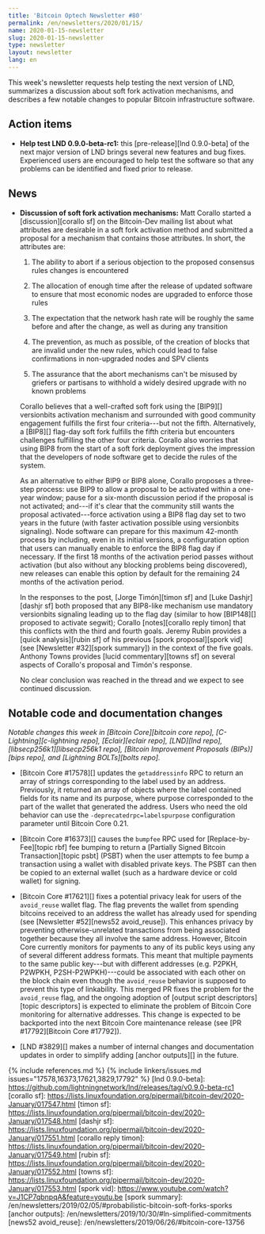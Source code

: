 ```yaml
---
title: 'Bitcoin Optech Newsletter #80'
permalink: /en/newsletters/2020/01/15/
name: 2020-01-15-newsletter
slug: 2020-01-15-newsletter
type: newsletter
layout: newsletter
lang: en
---
```

This week's newsletter requests help testing the next version of LND,
summarizes a discussion about soft fork activation mechanisms, and
describes a few notable changes to popular Bitcoin infrastructure
software.

## Action items

- **Help test LND 0.9.0-beta-rc1:** this [pre-release][lnd 0.9.0-beta]
  of the next major version of LND brings several new features and bug
  fixes.  Experienced users are encouraged to help test the software so
  that any problems can be identified and fixed prior to release.

## News

- **Discussion of soft fork activation mechanisms:** Matt Corallo
  started a [discussion][corallo sf] on the Bitcoin-Dev mailing list about
  what attributes are desirable in a soft fork activation method and
  submitted a proposal for a mechanism that contains those attributes.
  In short, the attributes are:

  1. The ability to abort if a serious objection to the proposed
     consensus rules changes is encountered

  2. The allocation of enough time after the release of updated
     software to ensure that most economic nodes are upgraded to
     enforce those rules

  3. The expectation that the network hash rate will be roughly the
     same before and after the change, as well as during any transition

  4. The prevention, as much as possible, of the creation of blocks
     that are invalid under the new rules, which could lead to false
     confirmations in non-upgraded nodes and SPV clients

  5. The assurance that the abort mechanisms can't be misused by
     griefers or partisans to withhold a widely desired upgrade with
     no known problems

  Corallo believes that a well-crafted soft fork using the [BIP9][]
  versionbits activation mechanism and surrounded with good community
  engagement fulfills the first four criteria---but not the fifth.
  Alternatively, a [BIP8][] flag-day soft fork fulfills the fifth
  criteria but encounters challenges fulfilling the other four
  criteria.  Corallo also worries that using BIP8 from the start of a
  soft fork deployment gives the impression that the developers of
  node software get to decide the rules of the system.

  As an alternative to either BIP9 or BIP8 alone, Corallo proposes
  a three-step process:  use BIP9 to allow a proposal to be
  activated within a one-year window; pause for a six-month discussion
  period if the proposal is not activated; and---if it's clear that
  the community still wants the proposal activated---force activation
  using a BIP8 flag day set to two years in the future (with faster
  activation possible using versionbits signaling).  Node software can
  prepare for this maximum 42-month process by including, even in its
  initial versions, a configuration option that users can manually enable
  to enforce the BIP8 flag day if necessary.  If the first 18 months of
  the activation period passes without activation (but also without
  any blocking problems being discovered), new releases can enable
  this option by default for the remaining 24 months of the activation
  period.

  In the responses to the post, [Jorge Timón][timon sf] and [Luke
  Dashjr][dashjr sf] both proposed that any BIP8-like mechanism use
  mandatory versionbits signaling leading up to the flag day (similar
  to how [BIP148][] proposed to activate segwit); Corallo
  [notes][corallo reply timon] that this conflicts with the third and
  fourth goals.  Jeremy Rubin provides a [quick analysis][rubin sf] of
  his previous [spork proposal][spork vid] (see [Newsletter #32][spork
  summary]) in the context of the five goals.  Anthony Towns provides
  [lucid commentary][towns sf] on several aspects of Corallo's
  proposal and Timón's response.

  No clear conclusion was reached in the thread and we expect
  to see continued discussion.

## Notable code and documentation changes

*Notable changes this week in [Bitcoin Core][bitcoin core repo],
[C-Lightning][c-lightning repo], [Eclair][eclair repo], [LND][lnd repo],
[libsecp256k1][libsecp256k1 repo], [Bitcoin Improvement Proposals
(BIPs)][bips repo], and [Lightning BOLTs][bolts repo].*

- [Bitcoin Core #17578][] updates the `getaddressinfo` RPC to return an
  array of strings corresponding to the label used by an address.
  Previously, it returned an array of objects where the label contained
  fields for its name and its purpose, where purpose corresponded to the
  part of the wallet that generated the address.  Users who need the old
  behavior can use the `-deprecatedrpc=labelspurpose` configuration
  parameter until Bitcoin Core 0.21.

- [Bitcoin Core #16373][] causes the `bumpfee` RPC used for
  [Replace-by-Fee][topic rbf] fee bumping to return a [Partially Signed
  Bitcoin Transaction][topic psbt] (PSBT) when the user attempts to fee
  bump a transaction using a wallet with disabled private keys.  The
  PSBT can then be copied to an external wallet (such as a hardware
  device or cold wallet) for signing.

- [Bitcoin Core #17621][] fixes a potential privacy leak for users of
  the `avoid_reuse` wallet flag.  The flag prevents the wallet from
  spending bitcoins received to an address the wallet has already used
  for spending (see [Newsletter #52][news52 avoid_reuse]).  This enhances privacy by
  preventing otherwise-unrelated transactions from being associated
  together because they all involve the same address.  However, Bitcoin
  Core currently monitors for payments to any of its public keys using
  any of several different address formats.  This meant that multiple
  payments to the same public key---but with different addresses (e.g.
  P2PKH, P2WPKH, P2SH-P2WPKH)---could be associated with each other on
  the block chain even though the `avoid_reuse` behavior is supposed to
  prevent this type of linkability.  This merged PR fixes the problem for the
  `avoid_reuse` flag, and the ongoing adoption of [output script
  descriptors][topic descriptors] is expected to
  eliminate the problem of Bitcoin Core monitoring for alternative
  addresses.  This change is expected to be backported into the next
  Bitcoin Core maintenance release (see [PR #17792][Bitcoin Core
  #17792]).

- [LND #3829][] makes a number of internal changes and documentation
  updates in order to simplify adding [anchor outputs][] in the future.

{% include references.md %}
{% include linkers/issues.md issues="17578,16373,17621,3829,17792" %}
[lnd 0.9.0-beta]: https://github.com/lightningnetwork/lnd/releases/tag/v0.9.0-beta-rc1
[corallo sf]: https://lists.linuxfoundation.org/pipermail/bitcoin-dev/2020-January/017547.html
[timon sf]: https://lists.linuxfoundation.org/pipermail/bitcoin-dev/2020-January/017548.html
[dashjr sf]: https://lists.linuxfoundation.org/pipermail/bitcoin-dev/2020-January/017551.html
[corallo reply timon]: https://lists.linuxfoundation.org/pipermail/bitcoin-dev/2020-January/017549.html
[rubin sf]: https://lists.linuxfoundation.org/pipermail/bitcoin-dev/2020-January/017552.html
[towns sf]: https://lists.linuxfoundation.org/pipermail/bitcoin-dev/2020-January/017553.html
[spork vid]: https://www.youtube.com/watch?v=J1CP7qbnpqA&feature=youtu.be
[spork summary]: /en/newsletters/2019/02/05/#probabilistic-bitcoin-soft-forks-sporks
[anchor outputs]: /en/newsletters/2019/10/30/#ln-simplified-commitments
[news52 avoid_reuse]: /en/newsletters/2019/06/26/#bitcoin-core-13756
